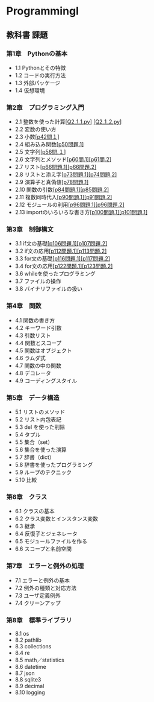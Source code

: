 # ProgrammingI
## 教科書 課題 
### 第1章　Pythonの基本
-  1.1 Pythonとその特徴
- 1.2 コードの実行方法
- 1.3 外部パッケージ
- 1.4 仮想環境
### 第2章　プログラミング入門
- 2.1 整数を使った計算[[Q2_1_1.py]](./CHAPTER02/Q2_1_1.py) [[Q2_1_2.py]](./CHAPTER02/Q2_1_2.py)
- 2.2 変数の使い方
- 2.3 小数[[p42問１]](./CHAPTER02/Q2_3_1.py)
- 2.4 組み込み関数[[p50問題.1]](./CHAPTER02/Q2_4_1.py)
- 2.5 文字列[[p56問.１]](./CHAPTER02/Q2_5_2.py)
- 2.6 文字列とメソッド[[p60問.1]](./CHAPTER02/Q2_6_1.py)[[p61問.2]](./CHAPTER02/Q2_6_2.py)
- 2.7 リスト[[p66問題.1]](./CHAPTER02/Q2_7_1.py)[[p66問題.2]](./CHAPTER02/Q2_7_2.py)
- 2.8 リストと添え字[[p73問題.1]](./CHAPTER02/Q2_8_1.py)[[p74問題.2]](./CHAPTER02/Q2_8_2.py)
- 2.9 演算子と真偽値[[p78問題.1]](./CHAPTER02/Q2_9_1.py)
- 2.10 関数の引数[[p84問題.1]](./CHAPTER02/Q2_10_1.py)[[p85問題.2]](./CHAPTER02/Q2_10_2.py)
- 2.11 複数同時代入[[p90問題.1]](./CHAPTER02/Q2_11_1.py)[[p91問題.2]](./CHAPTER02/Q2_11_2.py)
- 2.12 モジュールの利用[[p96問題.1]](./CHAPTER02/Q2_12_1.py)[[p96問題.2]](./CHAPTER02/Q2_12_2.py)
- 2.13 importのいろいろな書き方[[p100問題.1]](./CHAPTER02/Q2_13_1.py)[[p101問題.1]](./CHAPTER02/Q2_13_2.py)
### 第3章　制御構文
- 3.1 if文の基礎[[p106問題.1]](./CHAPTER03/Q3_1_1.py)[[p107問題.2]](./CHAPTER03/Q3_1_2.py)
- 3.2 if文の応用[[p112問題.1]](./CHAPTER03/Q3_2_1.py)[[p113問題.2]](./CHAPTER03/Q3_2_2.py)
- 3.3 for文の基礎[[p116問題.1]](./CHAPTER03/Q3_3_1.py)[[p117問題.2]](./CHAPTER03/Q3_3_2.py)
- 3.4 for文の応用[[p122問題.1]](./CHAPTER03/Q3_4_1.py)[[p123問題.2]](./CHAPTER03/Q3_4_2.py)
- 3.6 whileを使ったプログラミング
- 3.7 ファイルの操作
- 3.8 バイナリファイルの扱い
### 第4章　関数
- 4.1 関数の書き方
- 4.2 キーワード引数
- 4.3 引数リスト
- 4.4 関数とスコープ
- 4.5 関数はオブジェクト
- 4.6 ラムダ式
- 4.7 関数の中の関数
- 4.8 デコレータ
- 4.9 コーディングスタイル
### 第5章　データ構造
- 5.1 リストのメソッド
- 5.2 リスト内包表記
- 5.3 del を使った削除
- 5.4 タプル
- 5.5 集合（set）
- 5.6 集合を使った演算
- 5.7 辞書（dict）
- 5.8 辞書を使ったプログラミング
- 5.9 ループのテクニック
- 5.10 比較
### 第6章　クラス
- 6.1 クラスの基本
- 6.2 クラス変数とインスタンス変数
- 6.3 継承
- 6.4 反復子とジェネレータ
- 6.5 モジュールファイルを作る
- 6.6 スコープと名前空間
### 第7章　エラーと例外の処理
- 7.1 エラーと例外の基本
- 7.2 例外の種類と対応方法
- 7.3 ユーザ定義例外
- 7.4 クリーンアップ
### 第8章　標準ライブラリ
- 8.1 os
- 8.2 pathlib
- 8.3 collections
- 8.4 re
- 8.5 math／statistics
- 8.6 datetime
- 8.7 json
- 8.8 sqlite3
- 8.9 decimal
- 8.10 logging


